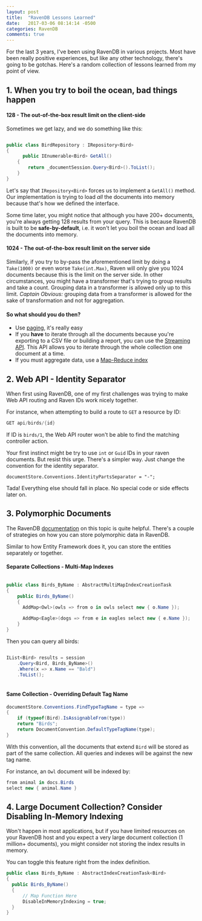 ```yaml
---
layout: post
title:  "RavenDB Lessons Learned"
date:   2017-03-06 08:14:14 -0500
categories: RavenDB
comments: true
---
```


For the last 3 years, I've been using RavenDB in various projects. Most have been really positive experiences, but like any other technology, there's going to be gotchas. Here's a random collection of lessons learned from my point of view.

## 1. When you try to boil the ocean, bad things happen

#### 128 - The out-of-the-box result limit on the client-side

Sometimes we get lazy, and we do something like this:

``` csharp

public class BirdRepository : IRepository<Bird>
{
	  public IEnumerable<Bird> GetAll()
    {
    	return _documentSession.Query<Bird>().ToList();
    }
}

```

Let's say that `IRepository<Bird>` forces us to implement a `GetAll()` method. Our implementation is trying to load *all* the documents into memory because that's how we defined the interface.

Some time later, you might notice that although you have 200+ documents, you're always getting 128 results from your query. This is because RavenDB is built to be **safe-by-default**, i.e. it won't let you boil the ocean and load all the documents into memory.

#### 1024 - The out-of-the-box result limit on the server side

Similarly, if you try to by-pass the aforementioned limit by doing a `Take(1000)` or even worse `Take(int.Max)`, Raven will only give you 1024 documents because this is the limit on the server side. 
In other circumstances, you might have a transformer that's trying to group results and take a count. Grouping data in a transformer is allowed only up to this limit. _Captain Obvious:_ grouping data from a transformer is allowed for the sake of transformation and not for aggregation. 

#### So what should you do then?

- Use [paging](https://ravendb.net/docs/article-page/3.5/csharp/indexes/querying/paging), it's really easy
- If you **have** to iterate through all the documents because you're exporting to a CSV file or building a report, you can use the [Streaming API](https://ravendb.net/docs/article-page/3.5/csharp/client-api/session/querying/how-to-stream-query-results). This API allows you to iterate through the whole collection one document at a time. 
- If you must aggregate data, use a [Map-Reduce index](https://ravendb.net/docs/article-page/3.5/csharp/indexes/map-reduce-indexes)


## 2. Web API - Identity Separator

When first using RavenDB, one of my first challenges was trying to make Web API routing and Raven IDs work nicely together.

For instance, when attempting to build a route to `GET` a resource by ID:

``` csharp
GET api/birds/{id}
```

If ID is `birds/1`, the Web API router won't be able to find the matching controller action.

Your first instinct might be try to use `int` or `Guid` IDs in your raven documents. But resist this urge. There's a simpler way. Just change the convention for the identity separator.

```
documentStore.Conventions.IdentityPartsSeparator = "-";
```

Tada! Everything else should fall in place. No special code or side effects later on.

## 3. Polymorphic Documents

The RavenDB [documentation](https://ravendb.net/docs/article-page/3.5/csharp/indexes/indexing-polymorphic-data) on this topic is quite helpful. There's a couple of strategies on how you can store polymorphic data in RavenDB.

Similar to how Entity Framework does it, you can store the entities separately or together. 


#### Separate Collections - Multi-Map Indexes


``` csharp

public class Birds_ByName : AbstractMultiMapIndexCreationTask
{
	public Birds_ByName()
	{
      AddMap<Owl>(owls => from o in owls select new { o.Name });

      AddMap<Eagle>(dogs => from e in eagles select new { e.Name });
	}
}

```

Then you can query all birds:

``` csharp

IList<Bird> results = session
	.Query<Bird, Birds_ByName>()
	.Where(x => x.Name == "Bald")
	.ToList();
    
```

#### Same Collection - Overriding Default Tag Name

``` csharp
documentStore.Conventions.FindTypeTagName = type =>
{
    if (typeof(Bird).IsAssignableFrom(type))
    return "Birds";
    return DocumentConvention.DefaultTypeTagName(type);
}
```

With this convention, all the documents that extend `Bird` will be stored as part of the same
collection. All queries and indexes will be against the new tag name. 

For instance, an `Owl` document will be indexed by: 

``` csharp
from animal in docs.Birds
select new { animal.Name }
``` 

## 4. Large Document Collection? Consider Disabling In-Memory Indexing

Won't happen in most applications, but if you have limited resources on your RavenDB host and you expect a very large document collection (1 million+ documents), you might consider not storing the index results in memory. 

You can toggle this feature right from the index definition.

``` csharp
public class Birds_ByName : AbstractIndexCreationTask<Bird>
{
  public Birds_ByName()
  {
      // Map Function Here
      DisableInMemoryIndexing = true;
  }
}
```